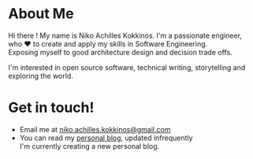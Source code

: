 # About Me

Hi there !
My name is Niko Achilles Kokkinos. I'm a passionate engineer, who ♥ to create and apply my skills in
Software Engineering.  
Exposing myself to good architecture design and decision trade offs.

I'm interested in open source software, technical writing, storytelling and exploring the world.

# Get in touch!

- Email me at niko.achilles.kokkinos@gmail.com
- You can read my [personal blog](https://nikolaoskokkinos.wordpress.com/), updated infrequently  
  I'm currently creating a new personal blog.
